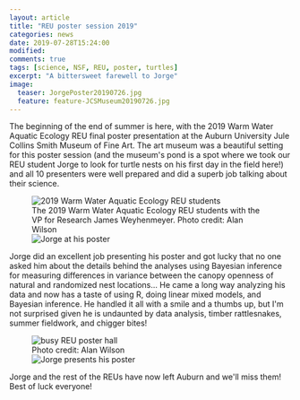 ```yaml
---
layout: article
title: "REU poster session 2019"
categories: news
date: 2019-07-28T15:24:00
modified:
comments: true
tags: [science, NSF, REU, poster, turtles]
excerpt: "A bittersweet farewell to Jorge"
image:
  teaser: JorgePoster20190726.jpg
  feature: feature-JCSMuseum20190726.jpg
---
```


The beginning of the end of summer is here, with the 2019 Warm Water Aquatic Ecology REU final poster presentation at the Auburn University Jule Collins Smith Museum of Fine Art. The art museum was a beautiful setting for this poster session (and the museum's pond is a spot where we took our REU student Jorge to look for turtle nests on his first day in the field here!) and all 10 presenters were well prepared and did a superb job talking about their science.

<figure class="half">
  <img
    src="{% picture direct REUs_JamesWeyhenmeyerVPforResearch_credAWilson.JPG %}"
    alt="2019 Warm Water Aquatic Ecology REU students">
    <figcaption>The 2019 Warm Water Aquatic Ecology REU students with the VP for Research James Weyhenmeyer. Photo credit: Alan Wilson</figcaption>
  <img
    src="{% picture direct JorgePoster20190726.jpg %}"
    alt="Jorge at his poster">
</figure>


Jorge did an excellent job presenting his poster and got lucky that no one asked him about the details behind the analyses using Bayesian inference for measuring differences in variance between the canopy openness of natural and randomized nest locations... He came a long way analyzing his data and now has a taste of using R, doing linear mixed models, and Bayesian inference. He handled it all with a smile and a thumbs up, but I'm not surprised given he is undaunted by data analysis, timber rattlesnakes, summer fieldwork, and chigger bites!

<figure class="half">
  <img
    src="{% picture direct posterHall_credAWilson.JPG %}"
    alt="busy REU poster hall">
    <figcaption>Photo credit: Alan Wilson</figcaption>
  <img
    src="{% picture direct JorgePresents20190726.jpg %}"
    alt="Jorge presents his poster">
</figure>

Jorge and the rest of the REUs have now left Auburn and we'll miss them! Best of luck everyone!

